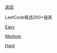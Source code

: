 [返回](Doc/Knowledge/算法/LeetCode题解/README.md)

LeetCode精选300+链表

[Easy](#easy)

[Medium](#medium)

[Hard](#hard)

